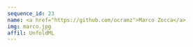 ```yaml
---
sequence_id: 23
name: <a href="https://github.com/ocramz">Marco Zocca</a>
img: marco.jpg
affil: UnfoldML
---
```

